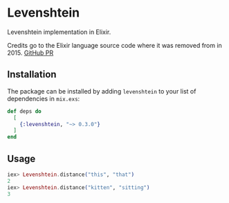 # Levenshtein

Levenshtein implementation in Elixir.

Credits go to the Elixir language source code where it was removed from in 2015.
[GitHub PR](https://github.com/elixir-lang/elixir/pull/3112/commits/b962ae3e5fda2fd5b1ca28a8aa307657d33e9101)

## Installation

The package can be installed
by adding `levenshtein` to your list of dependencies in `mix.exs`:

```elixir
def deps do
  [
    {:levenshtein, "~> 0.3.0"}
  ]
end
```

## Usage

```elixir
iex> Levenshtein.distance("this", "that")
2
iex> Levenshtein.distance("kitten", "sitting")
3
```
